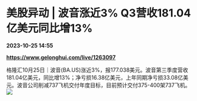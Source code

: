 # 美股异动 | 波音涨近3% Q3营收181.04亿美元同比增13%

**2023-10-25 14:55**

**https://www.gelonghui.com/live/1263097**

格隆汇10月25日｜波音(BA.US)涨近3%，报177.038美元。波音第三季度营收181.04亿美元，同比增13%；净亏损16.38亿美元，上年同期净亏损33.08亿美元。波音公司削减737飞机交付年度目标，目前预计交付375-400架737飞机。  
![](https://img5.gelonghui.com/live/377a8-222505c2-07c0-46c1-a55d-0359c39a38b5.png)